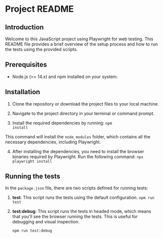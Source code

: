 # Project README

## Introduction

Welcome to this JavaScript project using Playwright for web testing. This README file provides a brief overview of the setup process and how to run the tests using the provided scripts.

## Prerequisites

- Node.js (>= 14.x) and npm installed on your system.

## Installation

1. Clone the repository or download the project files to your local machine.

2. Navigate to the project directory in your terminal or command prompt.

3. Install the required dependencies by running: <code>npm install</code>

This command will install the `node_modules` folder, which contains all the necessary dependencies, including Playwright.

4. After installing the dependencies, you need to install the browser binaries required by Playwright. Run the following command:
   <code>npx playwright install</code>

## Running the tests

In the `package.json` file, there are two scripts defined for running tests:

1. **test**: This script runs the tests using the default configuration.
   <code>npm run test</code>

2. **test:debug**: This script runs the tests in headed mode, which means that you'll see the browser running the tests. This is useful for debugging and visual inspection.

   <code>npm run test:debug</code>
